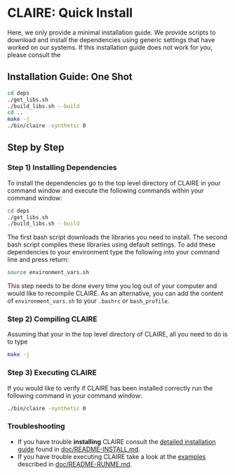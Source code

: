 # CLAIRE: Quick Install

Here, we only provide a minimal installation guide. We provide scripts to download and install the dependencies using generic settings that have worked on our systems. If this installation guide does not work for you, please consult the

## Installation Guide: One Shot


```bash
cd deps
./get_libs.sh
./build_libs.sh --build
cd ..
make -j
./bin/claire -synthetic 0
```

## Step by Step 



### Step 1) Installing Dependencies

To install the dependencies go to the top level directory of CLAIRE in your command window and execute the following commands within your command window:

```bash
cd deps
./get_libs.sh
./build_libs.sh --build
```

The first bash script downloads the libraries you need to install. The second bash script compiles these libraries using default settings. To add these dependencies to your environment type the following into your command line and press return:

```bash
source environment_vars.sh
```

This step needs to be done every time you log out of your computer and would like to recompile CLAIRE. As an alternative, you can add the content of `environment_vars.sh` to your `.bashrc` or `bash_profile`.

### Step 2) Compiling CLAIRE

Assuming that your in the top level directory of CLAIRE, all you need to do is to type

```bash
make -j
```

### Step 3) Executing CLAIRE

If you would like to verify if CLAIRE has been installed correctly run the following command in your command window:

```bash
./bin/claire -synthetic 0
```


### Troubleshooting

* If you have trouble **installing** CLAIRE consult the [detailed installation guide](doc/README-INSTALL.md) found in [doc/README-INSTALL.md](doc/README-INSTALL.md).
* If you have trouble executing CLAIRE take a look at the [examples](doc/README-RUNME.md) described in [doc/README-RUNME.md](doc/README-RUNME.md). 

